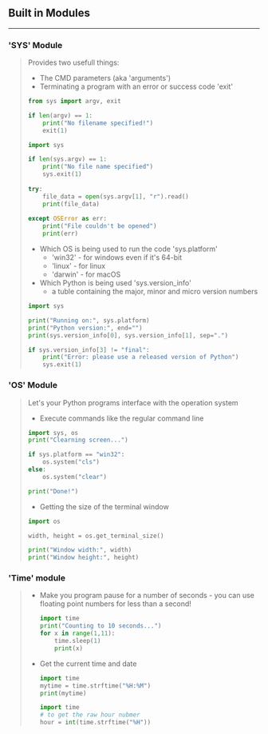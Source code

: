 ## Built in Modules

------

### 'SYS' Module

> Provides two usefull things:
>
> - The CMD parameters (aka 'arguments')
> - Terminating a program with an error or success code 'exit'
>
> ```python
> from sys import argv, exit
> 
> if len(argv) == 1:
>     print("No filename specified!")
>     exit(1)
> ```
>
> ```python
> import sys
> 
> if len(sys.argv) == 1:
>     print("No file name specified")
>     sys.exit(1)
>     
> try:
>     file_data = open(sys.argv[1], "r").read()
>     print(file_data)
>     
> except OSError as err:
>     print("File couldn't be opened")
>     print(err)
> ```
>
> - Which OS is being used to run the code 'sys.platform'
>   - 'win32' - for windows even if it's 64-bit
>   - 'linux' - for linux
>   - 'darwin' - for macOS
> - Which Python is being used 'sys.version_info'
>   - a tuble containing the major, minor and micro version numbers
>
> ```python
> import sys
> 
> print("Running on:", sys.platform)
> print("Python version:", end="")
> print(sys.version_info[0], sys.version_info[1], sep=".")
> 
> if sys.version_info[3] != "final":
>     print("Error: please use a released version of Python")
>     sys.exit(1)
> ```
>
> 

### 'OS' Module

> Let's your Python programs interface with the operation system
>
> - Execute commands like the regular command line
>
> ```python
> import sys, os
> print("Clearning screen...")
> 
> if sys.platform == "win32":
>     os.system("cls")
> else:
>     os.system("clear")
> 
> print("Done!")
> ```
>
> - Getting the size of the terminal window
>
> ```python
> import os
> 
> width, height = os.get_terminal_size()
> 
> print("Window width:", width)
> print("Window height:", height)
> ```

### 'Time' module

> - Make you program pause for a number of seconds - you can use floating point numbers for less than a second!
>
>   ```python
>   import time
>   print("Counting to 10 seconds...")
>   for x in range(1,11):
>       time.sleep(1)
>       print(x)
>   ```
>
> - Get the current time and date
>
>   ```python
>   import time
>   mytime = time.strftime("%H:%M")
>   print(mytime)
>   ```
>
>   ```python
>   import time
>   # to get the raw hour nubmer
>   hour = int(time.strftime("%H"))
>   ```